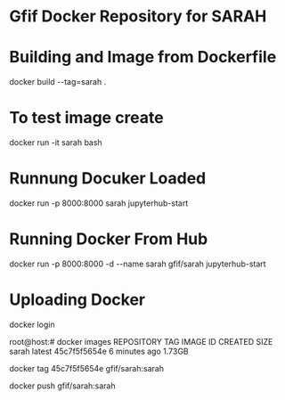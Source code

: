 
# Gfif Docker Repository for SARAH

# Building and Image from Dockerfile
docker build --tag=sarah .

# To test image create 
docker run -it sarah bash

# Runnung Docuker Loaded
docker run -p 8000:8000 sarah jupyterhub-start

# Running Docker From Hub
docker run -p 8000:8000 -d --name sarah gfif/sarah jupyterhub-start

# Uploading Docker
docker login

root@host:# docker images
REPOSITORY              TAG                 IMAGE ID            CREATED             SIZE
sarah                   latest              45c7f5f5654e        6 minutes ago       1.73GB

docker tag 45c7f5f5654e gfif/sarah:sarah

docker push gfif/sarah:sarah
